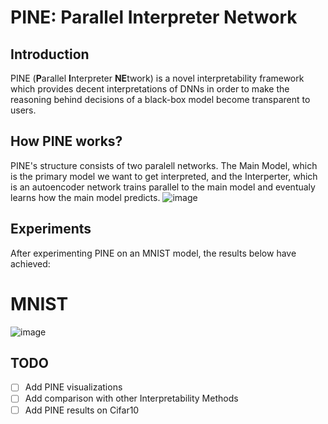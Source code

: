 # PINE: Parallel Interpreter Network

## Introduction
PINE (**P**arallel **I**nterpreter **NE**twork) is a novel interpretability framework which provides decent interpretations of DNNs in order to make the reasoning behind decisions of a black-box model become transparent to users.

## How PINE works?
PINE's structure consists of two paralell networks. The Main Model, which is the primary model we want to get interpreted, and the Interperter, which is an autoencoder network trains parallel to the main model and eventualy learns how the main model predicts. 
![image](https://user-images.githubusercontent.com/19486359/107159400-a3878080-6987-11eb-9075-bef8251559a4.png)

## Experiments
After experimenting PINE on an MNIST model, the results below have achieved:
# MNIST
![image](https://user-images.githubusercontent.com/19486359/107133665-a11f1b00-68e2-11eb-99ed-33839a32c844.png)

## TODO
- [ ] Add PINE visualizations
- [ ] Add comparison with other Interpretability Methods
- [ ] Add PINE results on Cifar10 
